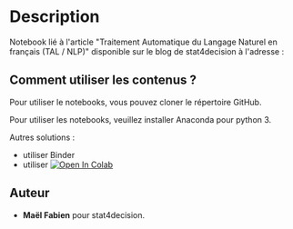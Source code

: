 # Description

Notebook lié à l'article "Traitement Automatique du Langage Naturel en français (TAL / NLP)" disponible sur le blog de stat4decision à l'adresse :


## Comment utiliser les contenus ?

Pour utiliser le notebooks, vous pouvez cloner le répertoire GitHub.

Pour utiliser les notebooks, veuillez installer Anaconda pour python 3.

Autres solutions :

- utiliser Binder
- utiliser [![Open In Colab](https://colab.research.google.com/assets/colab-badge.svg)](https://colab.research.google.com/github/stat4decision/article-nlp)


## Auteur

* **Maël Fabien** pour stat4decision.
